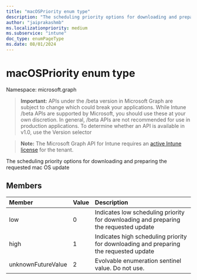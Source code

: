 ```yaml
---
title: "macOSPriority enum type"
description: "The scheduling priority options for downloading and preparing the requested mac OS update"
author: "jaiprakashmb"
ms.localizationpriority: medium
ms.subservice: "intune"
doc_type: enumPageType
ms.date: 08/01/2024
---
```


# macOSPriority enum type

Namespace: microsoft.graph

> **Important:** APIs under the /beta version in Microsoft Graph are subject to change which could break your applications. While Intune /beta APIs are supported by Microsoft, you should use these at your own discretion. In general, /beta APIs are not recommended for use in production applications. To determine whether an API is available in v1.0, use the Version selector

> **Note:** The Microsoft Graph API for Intune requires an [active Intune license](https://go.microsoft.com/fwlink/?linkid=839381) for the tenant.

The scheduling priority options for downloading and preparing the requested mac OS update

## Members
|Member|Value|Description|
|:---|:---|:---|
|low|0|Indicates low scheduling priority for downloading and preparing the requested update|
|high|1|Indicates high scheduling priority for downloading and preparing the requested update|
|unknownFutureValue|2|Evolvable enumeration sentinel value. Do not use.|